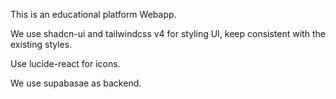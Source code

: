 This is an educational platform Webapp.

We use shadcn-ui and tailwindcss v4 for styling UI, keep consistent with the existing styles.

Use lucide-react for icons.

We use supabasae as backend.
